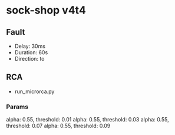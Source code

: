 # sock-shop v4t4
## Fault
- Delay: 30ms
- Duration: 60s
- Direction: to
## RCA
- run_microrca.py
### Params
  alpha: 0.55, threshold: 0.01
  alpha: 0.55, threshold: 0.03
  alpha: 0.55, threshold: 0.07
  alpha: 0.55, threshold: 0.09
